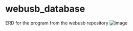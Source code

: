 # webusb_database
ERD for the program from the webusb repository
![image](https://user-images.githubusercontent.com/10992271/236552766-cd92a920-0dcc-4eaf-892e-39a2a2d1b164.png)
